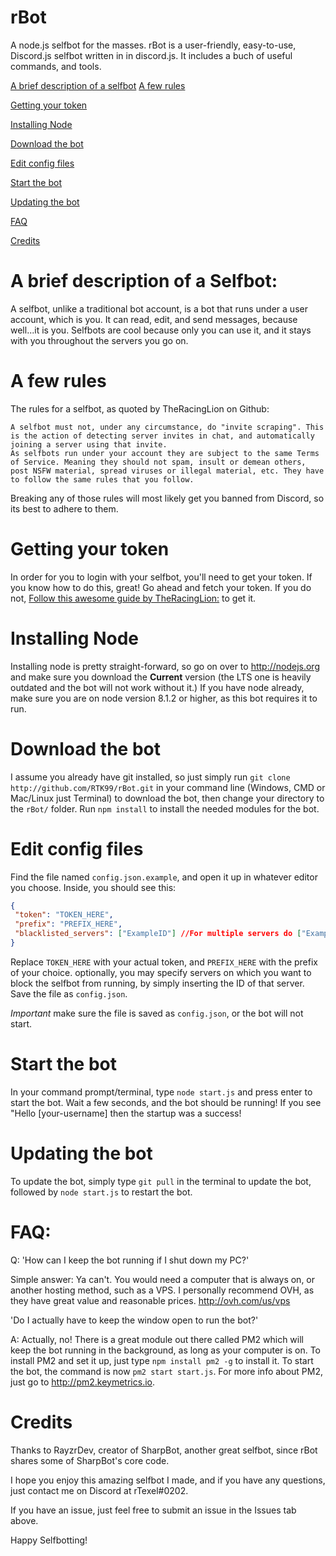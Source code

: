 # rBot
A node.js selfbot for the masses.
rBot is a user-friendly, easy-to-use, Discord.js selfbot written in in discord.js. It includes a buch of useful commands, and tools.

[A brief description of a selfbot](#a-brief-description-of-a-selfbot)
[A few rules](#a-few-rules)

[Getting your token](#getting-your-token)

[Installing Node](#installing-node)

[Download the bot](#download-the-bot)

[Edit config files](#edit-config-files)

[Start the bot](#start-the-bot)

[Updating the bot](#updating-the-bot)

[FAQ](#faq)

[Credits](#credits)

# A brief description of a Selfbot:

A selfbot, unlike a traditional bot account, is a bot that runs under a user account, which is you. It can read, edit, and send messages, because well...it is you. Selfbots are cool because only you can use it, and it stays with you throughout the servers you go on.

# A few rules

The rules for a selfbot, as quoted by TheRacingLion on Github: 

```A selfbot must not, under any circumstance, respond to other user's messages. This means it should not respond to commands, should not autoreply to certain keywords, etc. You must be the only one that can control it.
A selfbot must not, under any circumstance, do "invite scraping". This is the action of detecting server invites in chat, and automatically joining a server using that invite.
As selfbots run under your account they are subject to the same Terms of Service. Meaning they should not spam, insult or demean others, post NSFW material, spread viruses or illegal material, etc. They have to follow the same rules that you follow.
```

Breaking any of those rules will most likely get you banned from Discord, so its best to adhere to them.

# Getting your token

In order for you to login with your selfbot, you'll need to get your token. If you know how to do this, great! Go ahead and fetch your token. If you do not, [Follow this awesome guide by TheRacingLion:](https://github.com/TheRacingLion/Discord-SelfBot/wiki/Discord-Token-Tutorial) to get it.

# Installing Node

Installing node is pretty straight-forward, so go on over to http://nodejs.org and make sure you download the **Current** version (the LTS one is heavily outdated and the bot will not work without it.) If you have node already, make sure you are on node version 8.1.2 or higher, as this bot requires it to run. 

# Download the bot

I assume you already have git installed, so just simply run `git clone http://github.com/RTK99/rBot.git` in your command line (Windows, CMD or Mac/Linux just Terminal) to download the bot, then change your directory to the `rBot/` folder. Run `npm install` to install the needed modules for the bot.

# Edit config files

Find the file named `config.json.example`, and open it up in whatever editor you choose. Inside, you should see this:
```json
{
 "token": "TOKEN_HERE", 
 "prefix": "PREFIX_HERE",
 "blacklisted_servers": ["ExampleID"] //For multiple servers do ["Example1", "Example2"], so on, so forth
}
```

Replace `TOKEN_HERE` with your actual token, and `PREFIX_HERE` with the prefix of your choice. optionally, you may specify servers on which you want to block the selfbot from running, by simply inserting the ID of that server. Save the file as `config.json`.

*Important* make sure the file is saved as `config.json`, or the bot will not start. 

# Start the bot

In your command prompt/terminal, type `node start.js` and press enter to start the bot. Wait a few seconds, and the bot should be running! If you see "Hello [your-username] then the startup was a success!

# Updating the bot

To update the bot, simply type `git pull` in the terminal to update the bot, followed by `node start.js` to restart the bot.

# FAQ:
Q: 'How can I keep the bot running if I shut down my PC?'

Simple answer: Ya can't. You would need a computer that is always on, or another hosting method, such as a VPS. I personally recommend OVH, as they have great value and reasonable prices. http://ovh.com/us/vps

'Do I actually have to keep the window open to run the bot?'

A: Actually, no! There is a great module out there called PM2 which will keep the bot running in the background, as long as your computer is on. To install PM2 and set it up, just type `npm install pm2 -g` to install it. To start the bot, the command is now `pm2 start start.js`. For more info about PM2, just go to http://pm2.keymetrics.io.

# Credits

Thanks to RayzrDev, creator of SharpBot, another great selfbot, since rBot shares some of SharpBot's core code.

I hope you enjoy this amazing selfbot I made, and if you have any questions, just contact me on Discord at rTexel#0202.

If you have an issue, just feel free to submit an issue in the Issues tab above.

Happy Selfbotting!

